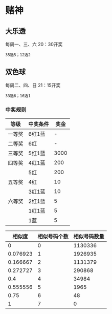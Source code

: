 # 赌神

## 大乐透
每周一、三、六 20：30开奖
~~~
35选5；12选2
~~~

## 双色球
每周二、四、日 21：15开奖
~~~
33选6；16选1
~~~

### 中奖规则
| 等级  | 中奖条件 | 奖金   |
|-----|------|------|
| 一等奖 | 6红1蓝 | -    |
| 二等奖 | 6红   | -    |
| 三等奖 | 5红1蓝 | 3000 |
| 四等奖 | 4红1蓝 | 200  |
|     | 5红   | 200  |
| 五等奖 | 4红   | 10   |
|     | 3红1蓝 | 10   |
| 六等奖 | 2红1蓝 | 5    |
|     | 1红1蓝 | 5    |
|     | 1蓝   | 5    |

| 相似度      | 相似号码个数 | 相似号码数量  |
|----------|--------|---------|
| 0        | 0      | 1130336 |
| 0.076923 | 1      | 1926935 |
| 0.166667 | 2      | 1131379 |
| 0.272727 | 3      | 290868  |
| 0.4      | 4      | 34984   |
| 0.555556 | 5      | 1965    |
| 0.75     | 6      | 48      |
| 1        | 7      | 0       |